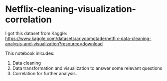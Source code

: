 # Netflix-cleaning-visualization-correlation

I got this dataset from Kaggle: https://www.kaggle.com/datasets/ariyoomotade/netflix-data-cleaning-analysis-and-visualization?resource=download

This notebook inlcudes: 

1. Data cleaning
2. Data transformation and visualization to answer some relevant questions
3. Correlation for further analysis.
